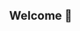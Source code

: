## Welcome 👋

<!--

**Here are some ideas to get you started:**

🙋‍♀️ This is open-source repository for all things related to BigData4Mobility. Our mission is to advance science and broaden impacts in using big mobile data for analyzing human mobility patterns. To do this, we: 1) demonstrate the promises and limitations of using big mobile data for human mobility analysis; 2) develop technologies and tools to fix problems in the big mobile data; and 3) develop technologies and tools to amplify the use of big mobile data for human mobility analysis.
🌈 Contribution guidelines - how can the community get involved?
👩‍💻 Useful resources - TBD
🍿 Fun facts - our team members are everywhere from Seattle all the way to Boston! 
🧙 Remember, you can contact us at anytime! 
-->
